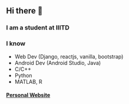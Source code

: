 ## Hi there 👋
### I am a student at IIITD
### I know 
- Web Dev (Django, reactjs, vanilla, bootstrap)
- Android Dev (Android Studio, Java)
- C/C++
- Python
- MATLAB, R

#### [Personal Website](https://etashtyagi.github.io/personal_website)
<!--
**EtashTyagi/EtashTyagi** is a ✨ _special_ ✨ repository because its `README.md` (this file) appears on your GitHub profile.

Here are some ideas to get you started:

- 🔭 I’m currently working on ...
- 🌱 I’m currently learning ...
- 👯 I’m looking to collaborate on ...
- 🤔 I’m looking for help with ...
- 💬 Ask me about ...
- 📫 How to reach me: ...
- 😄 Pronouns: ...
- ⚡ Fun fact: ...
-->
